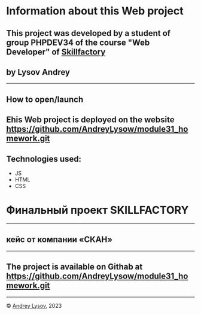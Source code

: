 
# Information about this Web project
## This project  was developed by a student of group PHPDEV34 of the course "Web Developer" of [Skillfactory](www.skillfactory.ru)
## by Lysov Andrey
---
## How to open/launch
## Еhis Web project is deployed on the website https://github.com/AndreyLysow/module31_homework.git
## Technologies used:
* JS
* HTML
* CSS

# Финальный проект  SKILLFACTORY
---
## кейс от компании «СКАН»

---
## The project is available on Githab at https://github.com/AndreyLysow/module31_homework.git
---


© [Andrey Lysov](https://github.com/AndreyLysow), 2023

